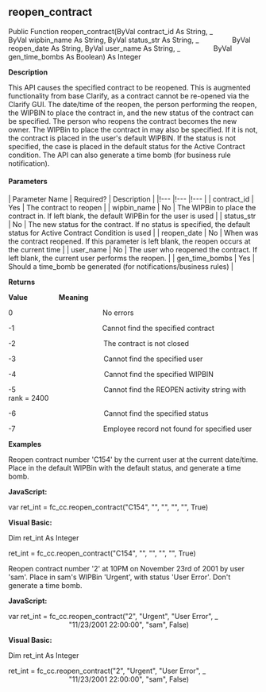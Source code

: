 reopen_contract
---------------

Public Function reopen_contract(ByVal contract_id As String, _
                ByVal wipbin_name As String, ByVal status_str As String, _
                ByVal reopen_date As String, ByVal user_name As String, _
                ByVal gen_time_bombs As Boolean) As Integer

**Description**

This API causes the specified contract to be reopened. This is augmented functionality from base Clarify, as a contract cannot be re-opened via the Clarify GUI. The date/time of the reopen, the person performing the reopen, the WIPBIN to place the contract in, and the new status of the contract can be specified. The person who reopens the contract becomes the new owner. The WIPBin to place the contract in may also be specified. If it is not, the contract is placed in the user's default WIPBIN. If the status is not specified, the case is placed in the default status for the Active Contract condition. The API can also generate a time bomb (for business rule notification).

#### Parameters

| Parameter Name | Required? | Description |
|!--- |!--- |!--- |
| contract_id | Yes | The contract to reopen |
| wipbin_name | No | The WIPBin to place the contract in. If left blank, the  default WIPBin for the user is used |
| status_str | No | The new status for the contract. If no status is specified, the default status for Active Contract Condition is used |
| reopen_date | No | When was the contract reopened. If this parameter is left blank, the reopen occurs at the current time |
| user_name | No | The user who reopened the contract. If left blank, the current user performs the reopen. |
| gen_time_bombs | Yes | Should a time_bomb be generated (for notifications/business rules) |

**Returns**

**Value**                **Meaning**

0                                              No errors

-1                                             Cannot find the specified contract

-2                                             The contract is not closed

-3                                             Cannot find the specified user

-4                                             Cannot find the specified WIPBIN

-5                                             Cannot find the REOPEN activity string with rank = 2400

-6                                             Cannot find the specified status

-7                                             Employee record not found for specified user

**Examples**

 Reopen contract number 'C154' by the current user at the current date/time. Place in the default WIPBin with the default status, and generate a time bomb.

**JavaScript:**

var ret_int = fc_cc.reopen_contract("C154", "", "", "", "", True)

**Visual Basic:**

Dim ret_int As Integer

ret_int = fc_cc.reopen_contract("C154", "", "", "", "", True)

 Reopen contract number '2' at 10PM on November 23rd of 2001 by user 'sam'. Place in sam's WIPBin 'Urgent', with status 'User Error'. Don't generate a time bomb.

**JavaScript:**

var ret_int = fc_cc.reopen_contract("2", "Urgent", "User Error", _
                               "11/23/2001 22:00:00", "sam", False)

**Visual Basic:**

Dim ret_int As Integer

ret_int = fc_cc.reopen_contract("2", "Urgent", "User Error", _
                               "11/23/2001 22:00:00", "sam", False)